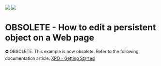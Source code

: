 <!-- default badges list -->
[![](https://img.shields.io/badge/Open_in_DevExpress_Support_Center-FF7200?style=flat-square&logo=DevExpress&logoColor=white)](https://supportcenter.devexpress.com/ticket/details/E1891)
[![](https://img.shields.io/badge/📖_How_to_use_DevExpress_Examples-e9f6fc?style=flat-square)](https://docs.devexpress.com/GeneralInformation/403183)
<!-- default badges end -->

# OBSOLETE - How to edit a persistent object on a Web page

⛔ OBSOLETE. This example is now obsolete. Refer to the following documentation article: [XPO - Getting Started](https://docs.devexpress.com/XPO/2263/getting-started)